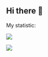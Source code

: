 ## Hi there 👋

My statistic:

![](http://github-profile-summary-cards.vercel.app/api/cards/profile-details?username=Ilkarion&theme=transparent)


![](http://github-profile-summary-cards.vercel.app/api/cards/repos-per-language?username=Ilkarion&theme=transparent&exclude={exclude})
